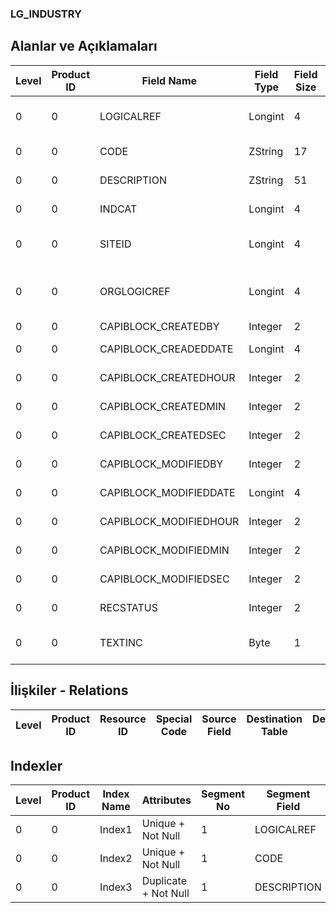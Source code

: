 ### LG_INDUSTRY

## Alanlar ve Açıklamaları

**Level**|**Product ID**|**Field Name**|**Field Type**|**Field Size**|**Field Offset**|**Türkçe Açıklama**|**Expression**
-----|-----|-----|-----|-----|-----|-----|-----
0|0|LOGICALREF|Longint|4|0|Ayrıntılı Açıklama İçerir|Contains Detail Description
0|0|CODE|ZString|17|4|Sektör kodu|Sector Code
0|0|DESCRIPTION|ZString|51|21|Sektör açıklaması|Sector Description
0|0|INDCAT|Longint|4|72|Sektör kategorisi|Sector Category
0|0|SITEID|Longint|4|76|Veri Merkezi|Data Processing Site
0|0|ORGLOGICREF|Longint|4|80|Orijinal Kayıt Log. Ref.|Original Record Logical Reference
0|0|CAPIBLOCK_CREATEDBY|Integer|2|84|Oluşturan|Created By
0|0|CAPIBLOCK_CREADEDDATE|Longint|4|86|Oluşturulma Tarihi|Created Date
0|0|CAPIBLOCK_CREATEDHOUR|Integer|2|90|Oluşturulma Saati|Created Hour
0|0|CAPIBLOCK_CREATEDMIN|Integer|2|92|Oluşturulma Dakikası|Created Minute
0|0|CAPIBLOCK_CREATEDSEC|Integer|2|94|Oluşturulma Saniyesi|Created Second
0|0|CAPIBLOCK_MODIFIEDBY|Integer|2|96|Değiştiren|Modified By
0|0|CAPIBLOCK_MODIFIEDDATE|Longint|4|98|Değiştirilme Tarihi|Modified Date
0|0|CAPIBLOCK_MODIFIEDHOUR|Integer|2|102|Değiştirilme Saati|Modified Hour
0|0|CAPIBLOCK_MODIFIEDMIN|Integer|2|104|Değiştirilme Dakikası|Modified Minute
0|0|CAPIBLOCK_MODIFIEDSEC|Integer|2|106|Değiştirilme Saniyesi|Modified Second
0|0|RECSTATUS|Integer|2|108|Kayıt Durumu|Record Status
0|0|TEXTINC|Byte|1|110|Ayrıntılı Açıklama İçerir|Contains Detail Description

## İlişkiler - Relations

**Level**|**Product ID**|**Resource ID**|**Special Code**|**Source Field**|**Destination Table**|**Destination Field**|**Relation Type**|**Extra Condition**
-----|-----|-----|-----|-----|-----|-----|-----|-----

## Indexler

**Level**|**Product ID**|**Index Name**|**Attributes**|**Segment No**|**Segment Field**|**Sense**
-----|-----|-----|-----|-----|-----|-----
0|0|Index1|Unique + Not Null|1|LOGICALREF|Ascending
0|0|Index2|Unique + Not Null|1|CODE|Ascending
0|0|Index3|Duplicate + Not Null|1|DESCRIPTION|Ascending
